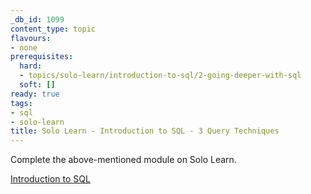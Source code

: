 ```yaml
---
_db_id: 1099
content_type: topic
flavours:
- none
prerequisites:
  hard:
  - topics/solo-learn/introduction-to-sql/2-going-deeper-with-sql
  soft: []
ready: true
tags:
- sql
- solo-learn
title: Solo Learn - Introduction to SQL - 3 Query Techniques
---
```


Complete the above-mentioned module on Solo Learn.

[Introduction to SQL](https://www.sololearn.com/en/learn/courses/sql-introduction)